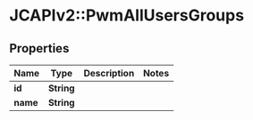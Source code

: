 # JCAPIv2::PwmAllUsersGroups

## Properties
Name | Type | Description | Notes
------------ | ------------- | ------------- | -------------
**id** | **String** |  | 
**name** | **String** |  | 

